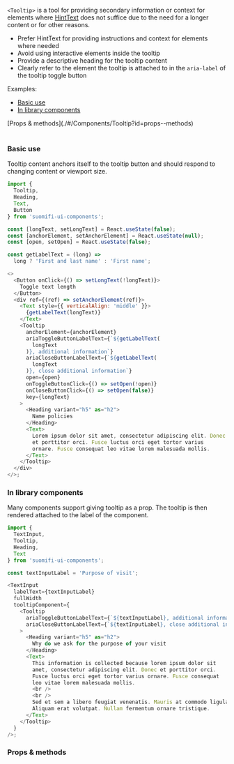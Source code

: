 `<Tooltip>` is a tool for providing secondary information or context for elements where [HintText](./#/Components/HintText) does not suffice due to the need for a longer content or for other reasons.

- Prefer HintText for providing instructions and context for elements where needed
- Avoid using interactive elements inside the tooltip
- Provide a descriptive heading for the tooltip content
- Clearly refer to the element the tooltip is attached to in the `aria-label` of the tooltip toggle button

Examples:

- [Basic use](./#/Components/Tooltip?id=basic-use)
- [In library components](./#/Components/Tooltip?id=in-library-components)

<div style="margin-bottom: 40px">
  [Props & methods](./#/Components/Tooltip?id=props--methods)
</div>

### Basic use

Tooltip content anchors itself to the tooltip button and should respond to changing content or viewport size.

```js
import {
  Tooltip,
  Heading,
  Text,
  Button
} from 'suomifi-ui-components';

const [longText, setLongText] = React.useState(false);
const [anchorElement, setAnchorElement] = React.useState(null);
const [open, setOpen] = React.useState(false);

const getLabelText = (long) =>
  long ? 'First and last name' : 'First name';

<>
  <Button onClick={() => setLongText(!longText)}>
    Toggle text length
  </Button>
  <div ref={(ref) => setAnchorElement(ref)}>
    <Text style={{ verticalAlign: 'middle' }}>
      {getLabelText(longText)}
    </Text>
    <Tooltip
      anchorElement={anchorElement}
      ariaToggleButtonLabelText={`${getLabelText(
        longText
      )}, additional information`}
      ariaCloseButtonLabelText={`${getLabelText(
        longText
      )}, close additional information`}
      open={open}
      onToggleButtonClick={() => setOpen(!open)}
      onCloseButtonClick={() => setOpen(false)}
      key={longText}
    >
      <Heading variant="h5" as="h2">
        Name policies
      </Heading>
      <Text>
        Lorem ipsum dolor sit amet, consectetur adipiscing elit. Donec
        et porttitor orci. Fusce luctus orci eget tortor varius
        ornare. Fusce consequat leo vitae lorem malesuada mollis.
      </Text>
    </Tooltip>
  </div>
</>;
```

### In library components

Many components support giving tooltip as a prop. The tooltip is then rendered attached to the label of the component.

```js
import {
  TextInput,
  Tooltip,
  Heading,
  Text
} from 'suomifi-ui-components';

const textInputLabel = 'Purpose of visit';

<TextInput
  labelText={textInputLabel}
  fullWidth
  tooltipComponent={
    <Tooltip
      ariaToggleButtonLabelText={`${textInputLabel}, additional information`}
      ariaCloseButtonLabelText={`${textInputLabel}, close additional information`}
    >
      <Heading variant="h5" as="h2">
        Why do we ask for the purpose of your visit
      </Heading>
      <Text>
        This information is collected because lorem ipsum dolor sit
        amet, consectetur adipiscing elit. Donec et porttitor orci.
        Fusce luctus orci eget tortor varius ornare. Fusce consequat
        leo vitae lorem malesuada mollis.
        <br />
        <br />
        Sed et sem a libero feugiat venenatis. Mauris at commodo ligula.
        Aliquam erat volutpat. Nullam fermentum ornare tristique.
      </Text>
    </Tooltip>
  }
/>;
```

### Props & methods

